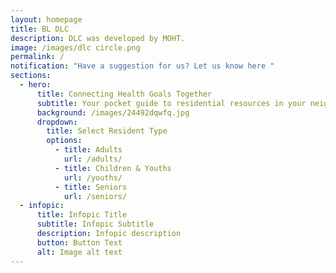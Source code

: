 ```yaml
---
layout: homepage
title: BL DLC
description: DLC was developed by MOHT.
image: /images/dlc circle.png
permalink: /
notification: "Have a suggestion for us? Let us know here "
sections:
  - hero:
      title: Connecting Health Goals Together
      subtitle: Your pocket guide to residential resources in your neighbourhood
      background: /images/24492dqwfq.jpg
      dropdown:
        title: Select Resident Type
        options:
          - title: Adults
            url: /adults/
          - title: Children & Youths
            url: /youths/
          - title: Seniors
            url: /seniors/
  - infopic:
      title: Infopic Title
      subtitle: Infopic Subtitle
      description: Infopic description
      button: Button Text
      alt: Image alt text
---
```

